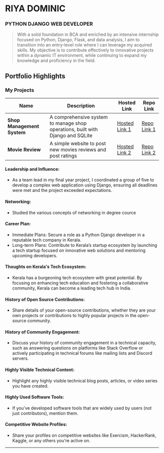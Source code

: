 # RIYA DOMINIC

### PYTHON DJANGO WEB DEVELOPER

> With a solid foundation in BCA and enriched by an intensive internship focused on Python, Django, Flask, and data analysis, I aim to transition into an entry-level role where I can leverage my acquired skills. My objective is to contribute effectively to innovative projects within a dynamic IT environment, while continuing to expand my knowledge and proficiency in the field.

## Portfolio Highlights

### My Projects

| Name                | Description                                                               | Hosted Link                              | Repo Link                                                      |
|---------------------|---------------------------------------------------------------------------|------------------------------------------|----------------------------------------------------------------|
| **Shop Management System**  | A comprehensive system to manage shop operations, built with Django and SQLite                                            | [Hosted Link 1](https://example.com)    | [Repo Link 1](https://github.com/RiyaDominic/shopmanagementsystem.git)             |
| **Movie Review**  |A simple website to post new movies reviews and post ratings                                              | [Hosted Link 2](https://example.com)    | [Repo Link 2](https://github.com/RiyaDominic/moviereview.git)             |

#### Leadership and Influence:

- As a team lead in my final year project, I coordinated a group of five to develop a complex web application using Django, ensuring all deadlines were met and the project exceeded expectations.

#### Networking:

- Studied the various concepts of networking in degree cource

#### Career Plan:

- Immediate Plans: Secure a role as a Python Django developer in a reputable tech company in Kerala.
- Long-term Plans: Contribute to Kerala’s startup ecosystem by launching a tech startup focused on innovative web solutions and mentoring upcoming developers.

#### Thoughts on Kerala's Tech Ecosystem:

- Kerala has a burgeoning tech ecosystem with great potential. By focusing on enhancing tech education and fostering a collaborative community, Kerala can become a leading tech hub in India.

#### History of Open Source Contributions:

- Share details of your open-source contributions, whether they are your own projects or contributions to highly popular projects in the open-source community.

#### History of Community Engagement:

-  Discuss your history of community engagement in a technical capacity, such as answering questions on platforms like Stack Overflow or actively participating in technical forums like mailing lists and Discord servers.

#### Highly Visible Technical Content:

- Highlight any highly visible technical blog posts, articles, or video series you have created.

#### Highly Used Software Tools:

- If you've developed software tools that are widely used by users (not just contributors), mention them.

#### Competitive Website Profiles:

- Share your profiles on competitive websites like Exercism, HackerRank, Kaggle, or any others you're active on.





---
